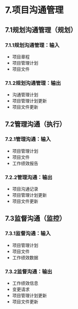 # 7.项目沟通管理

## 7.1规划沟通管理（规划）

### 7.1.1规划沟通管理：输入

- 项目章程
- 项目管理计划
- 项目文件

### 7.1.2规划沟通管理：输出

- 沟通管理计划
- 项目管理计划更新
- 项目文件更新

## 7.2管理沟通（执行）

### 7.2.1管理沟通：输入

- 项目管理计划
- 项目文件
- 工作绩效报告

### 7.2.2管理沟通：输出

- 项目沟通记录
- 项目管理计划更新
- 项目文件更新

## 7.3监督沟通（监控）

### 7.3.1监督沟通：输入

- 项目管理计划
- 项目文件
- 工作绩效数据

### 7.3.2监督沟通：输出

- 工作绩效信息
- 变更请求
- 项目管理计划更新
- 项目文件更新
